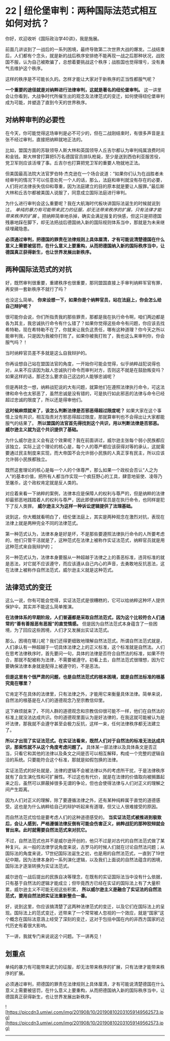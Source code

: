 # 22 | 纽伦堡审判：两种国际法范式相互如何对抗？

你好，欢迎收听《国际政治学40讲》，我是施展。

前面几讲谈到了一战后的一系列困境，最终导致第二次世界大战的爆发。二战结束后，人们都有个念头，就是新的战后秩序安排绝不能再现一战之后那种状况，战败国不服，认为自己被欺骗了，总想着要挑战这个秩序；战胜国也觉得理亏，没有勇气去维护这个秩序。

这样的秩序是不可能长久的。怎样才能让大家对于新秩序的正当性都服气呢？

 **一个重要的途径就是对纳粹进行法律审判，这就是著名的纽伦堡审判。** 这一讲里会让你看到，大战争时代所催生出的观念及法律范式的变迁，如何使得纽伦堡审判成为可能，并塑造了直到今天的世界秩序。

## 对纳粹审判的必要性

在今天，你可能觉得这场审判是必不可少的，但在二战刚结束时，有很多声音是主张不经过审判，直接把纳粹就地正法的。

比如，盟国方面的苏联领导人斯大林和英国领导人丘吉尔都认为审判纯属浪费时间和金钱。斯大林曾打算把5万名德国官员排队枪毙，至少是送到西伯利亚服苦役，党卫军则应该活埋了事。丘吉尔也打算把党卫军的重要人物就地正法。

但美国最高法院大法官罗伯特·杰克逊在一个场合说道：“如果你们认为在战胜者未经审判的情况下可以任意处死一个人的话，那么，法庭和审判就没有存在的必要，人们将对法律丧失信仰和尊重，因为法庭建立的目的原本就是要让人服罪。”最后斯大林和丘吉尔都被美国人说服了，同意成立国际法庭进行审判。

为什么进行审判会这么重要呢？我在大航海时代板块讲国际法诞生的时候就说到过， *单纯的暴力有可能带来武力的征服，却无法带来秩序的扩展，只有法律才能带来秩序的扩展* 。把纳粹简单地杀掉，确实会满足报复的快感，但这只是把德国残暴地踩在脚下，却无法把战后德国纳入新的国际规则体系当中，那就是为未来继续埋藏隐患。

 **必须通过审判，把德国的罪责在法律规则上具体厘清，才有可能说清楚德国在什么意义上需要被惩罚，在什么意义上要重构，从而把德国纳入新的国际秩序当中，让德国真正获得新生，也让世界发展出新秩序。**

## 两种国际法范式的对抗

好，既然审判很重要，重建秩序也很重要，那同盟国直接上手审判纳粹军官有罪，再安排一套新秩序不就行了吗？

也没这么简单。 **你来设想一下，如果你是个纳粹官员，站在法庭上，你会怎么给自己辩护呢？**

很可能你会说，你们所指责我的那些罪责，那都是我在执行命令啊，咱们两边都是各为其主，我忠诚执行命令有什么错了？如果你觉得这些命令有问题，你应该去找希特勒，现在希特勒不在了，你就来让我负这责任，哪有这种道理？你今天之所以能审判我，只是因为我被你打败了。如果你被我打败了，我也这么来审判你，你会服气吗？！

当时纳粹官员差不多就是这么自我辩护的。

你再设想自己站在盟国法官的角度，一开始你可能会觉得，似乎纳粹战犯说得也对，从来不应该因为敌人忠诚执行命令而审判对方，否则这不就是在鼓励叛变吗？如果这样的话，那还怎么要求自己这边的人能够忠诚呢？

但是再转念一想，纳粹战犯说的大有问题，就算他们在遵照法律执行命令，可这法律和命令也太邪恶了，虽然忠诚是没有错的，可是执行如此邪恶的法律与命令已经超过忠诚的限度了，所以还是得审他们。

 **这时候麻烦就来了，该怎么判断法律是否邪恶得超过限度呢？** 如果大家在这个事情上没有共识，相互指责对方邪恶得超过限度，那就算审判也不会得出让大家都能服气的结果了。 **所以盟国的法官首先得找到这个共识，用以判断法律是否邪恶。威尔逊主义就为这个共识提供了基础。**

为什么威尔逊主义会有这个效果呢？我在前面讲过，威尔逊主张每个弱小民族都应该独立，实际上这个理论的核心是，每个人的尊严都应该获得对等的承认，这就需要通过民主制度来实现，而大帝国不会允许弱小民族的人真正享有民主，所以应该允许弱小民族都独立。

既然这套理论的核心是每一个人的个体尊严，那么如果一个政权会否认“人之为人”的基本价值，把所有人都当作实现一个疯狂野心的工具，肆意地驱使、凌辱乃至屠杀，这个政权肯定就是反人类的。

对应着来看一下纳粹的案例，法律本应是保障人的权利与尊严的，但是纳粹的法律却最邪恶地践踏着人的权利与尊严，因此即便纳粹官员是在执行命令，也同样是犯下了反人类罪。 **威尔逊主义为这样一种诉讼逻辑提供了法理基础。**

说到这，你大概就看明白了，纽伦堡法庭上，其实是两种观念在激烈对抗，表现在法律上就是两种完全不同的法律范式。

第一种范式认为，法律本身是好是坏，不是那些要遵照法律执行命令的人所要考虑的，他们只管干活就是了，这种范式在法律上被称作实证法范式，纳粹官员就是用这种范式来自我辩护的；

另一种范式认为，法律本身要服从一种超越于法律之上的善恶标准，违背标准的就是恶法，对它就不应该遵守，而应该遵从自己内心的声音，去勇敢地反抗恶法，这在法律上被称作自然法范式，威尔逊主义就是这种范式。

## 法律范式的变迁

这么一说，你有可能会觉得，实证法范式是很糟糕的，它可以给纳粹这种坏人提供保护伞。其实并不能这么简单推演。

 **在法律体系的早期阶段，人们普遍都是采取自然法范式，因为这个比较符合人们通常的“善有善报恶有恶报”的直觉情感。** 但是因为自然法范式本身蕴含了一些困境，为了回应这些困境，人们才又发展出实证法范式。

那么，困境在哪儿呢？我们还得更细致地理解自然法范式。所谓自然法范式就是，人们承认有一种超越于一切具体法律之上的正义标准，这个标准就是自然法。人们在思考法律秩序时，首先要问一句，具体的法律是否符合自然法的标准，如果不符合，那就不配被称为法律，不需要被遵守。初看上去，自然法范式很理想，因为它要确保法律本身就是配得上被遵守的，不是恶法。

 **但是这里有个很严肃的问题，也是自然法范式的根本困境，就是自然法标准的根基究竟在哪里？**

它肯定不在具体的法律里，只有法律之外，才能用它来衡量具体法律。简单来说，自然法的根基是在人们的道德观念乃至宗教信仰里。

这下麻烦就来了，不同人群的道德观念和宗教信仰很可能不一样，他们在自然法的标准上就没法达成共识。你的道德观里面认为是好法律的，在我这就可能被认为是坏法律，那我就不会遵守甚至会极力反抗，这样一来，任何法律秩序都无法建立了。

 **所以才出现了实证法范式。在实证法看来，既然人们对于自然法的标准无法达成共识，那索性就不从这个角度考虑问题了。** 具体某一部法律以及具体条文是否正当，只看它和其他的法律以及条文之间是否可以相互解释，构成一个完整的逻辑自洽的系统。只要能符合这个标准，那就是如假包换的法律。

实证法范式的好处就是，法律的逻辑不会被法律以外的考虑所干扰，于是法律秩序就有了自生演化性和可扩展性。不过这也有代价，就是在法律的价值取向被搁置起来之后，虽然可以屏蔽掉很多无谓的争论，但也会使得法律与人们对正义的理解之间产生距离。

因为人们对正义的理解，除了要遵循法律之外，还有某种纯粹属于直觉的道德感受。这也是为什么纳粹给自己的辩护听起来有道理，但又让人很难接受的原因。

而自然法范式恰恰是要考虑人们的这种道德感受的。 **当实证法范式被推进到极致后，会让人感到，严格遵循法律反倒有可能会伤害正义，纳粹战犯的那种狡辩就会冒出来。此时就需要自然法范式来对抗它。**

不过，自然法范式也并不是威尔逊开创的，他只不过是对古代的自然法范式做了某种复兴。从一般的法律学说角度来说，古罗马的时候人们就在讨论自然法问题；从国际法的角度来说，17世纪国际法诞生之初，也是用的自然法范式，一直到了19世纪中期，因为法律本身的一系列演化逻辑，以及我们上面说的自然法蕴含的困境，国际法才逐渐转换为实证法范式。

威尔逊在一战后提出的民族自决等理念，在既有的实证国际法当中没有什么依据，只有基于自然法的逻辑才能成立；但毕竟西方已经在实证的国际法上有了大量积累，威尔逊主义不可能无视这些积累， **所以威尔逊主义是融合了实证法的自然法范式，要用自然法把实证法重新整合一番。**

好，说到这里，你应该搞清楚了这两种法律范式的变迁，以及它们在国际法上的呈现。国际法上的范式变迁，还带来了一个常常被人忽视的一个效应，就是“国家”这个概念在国际法意涵上经受了深刻的变迁，这对于包括中国在内的非西方国家的近代历史有着很大影响。

下一讲，我就专门来说说这个问题。下一讲再见！

## 划重点

单纯的暴力有可能带来武力的征服，却无法带来秩序的扩展，只有法律才能带来秩序的扩展。

必须通过审判，把德国的罪责在法律规则上具体厘清，才有可能说清楚德国在什么意义上需要被惩罚，在什么意义上要重构，从而把德国纳入新的国际秩序当中，让德国真正获得新生，也让世界发展出新秩序。

![https://piccdn3.umiwi.com/img/201908/10/201908102031059149562573.jpg](https://piccdn3.umiwi.com/img/201908/10/201908102031059149562573.jpg)

---
